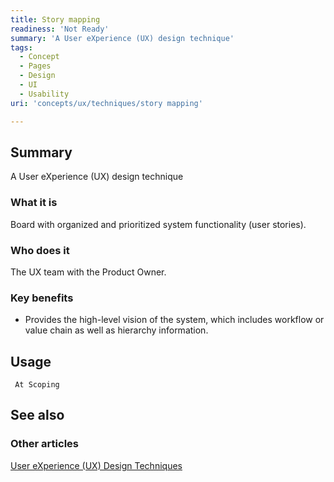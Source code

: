 ```yaml
---
title: Story mapping
readiness: 'Not Ready'
summary: 'A User eXperience (UX) design technique'
tags:
  - Concept
  - Pages
  - Design
  - UI
  - Usability
uri: 'concepts/ux/techniques/story mapping'

---
```

## Summary

A User eXperience (UX) design technique

### What it is

Board with organized and prioritized system functionality (user stories).

### Who does it

The UX team with the Product Owner.

### Key benefits

-   Provides the high-level vision of the system, which includes workflow or value chain as well as hierarchy information.

## Usage

     At Scoping

## See also

### Other articles

[User eXperience (UX) Design Techniques](/concepts/ux/techniques)
